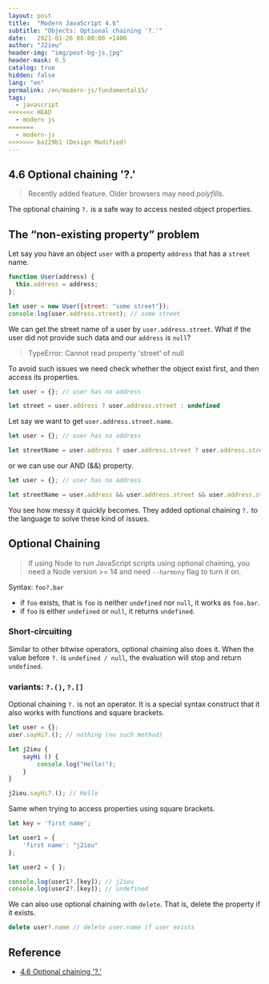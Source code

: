 ```yaml
---
layout: post
title:  "Modern JavaScript 4.6"
subtitle: "Objects: Optional chaining '?.'"
date:   2021-01-26 08:00:00 +1400
author: "J2ieu"
header-img: "img/post-bg-js.jpg"
header-mask: 0.5
catalog: true
hidden: false
lang: "en"
permalink: /en/modern-js/fundamental15/
tags:
  - javascript
<<<<<<< HEAD
  - modern js
=======
  - modern-js
>>>>>>> ba229b1 (Design Modified)
---
```


## 4.6 Optional chaining '?.'
> Recently added feature. Older browsers may need *polyfills*.

The optional chaining `?.` is a safe way to access nested object properties.

## The “non-existing property” problem
Let say you have an object `user` with a property `address` that has a `street` name. 
```js
function User(address) {
  this.address = address;
};

let user = new User({street: "some street"});
console.log(user.address.street); // some street
```

We can get the street name of a user by `user.address.street`.
What if the user did not provide such data and our `address` is `null`? 

> TypeError: Cannot read property 'street' of null

To avoid such issues we need check whether the object exist first, and then access its properties.
```js
let user = {}; // user has no address

let street = user.address ? user.address.street : undefined
```

Let say we want to get `user.address.street.name`.
```js
let user = {}; // user has no address

let streetName = user.address ? user.address.street ? user.address.street.name : undefined;
```

or we can use our AND (&&) property.
```js
let user = {}; // user has no address

let streetName = user.address && user.address.street && user.address.street.name;
```

You see how messy it quickly becomes. They added optional chaining `?.` to the language to solve these kind of issues.

## Optional Chaining

> If using Node to run JavaScript scripts using optional chaining, you need a Node version >= 14 and need `--harmony` flag to turn it on.

Syntax: `foo?.bar`
- if `foo` exists, that is `foo` is neither `undefined` nor `null`, it works as `foo.bar`.
- if `foo` is either `undefined` or `null`, it returns `undefined`.

### Short-circuiting
Similar to other bitwise operators, optional chaining also does it. When the value before `?.` is `undefined / null`, the evaluation will stop and return `undefined`.

### variants: `?.()`, `?.[]`
Optional chaining `?.` is not an operator. It is a special syntax construct that it also works with functions and square brackets.

```js
let user = {};
user.sayHi?.(); // nothing (no such method)

let j2ieu {
    sayHi () {
        console.log("Hello!");
    }
}

j2ieu.sayHi?.(); // Hello
```

Same when trying to access properties using square brackets.
```js
let key = 'first name';

let user1 = {
    'first name': "j2ieu"
};

let user2 = { };

console.log(user1?.[key]); // j2ieu
console.log(user2?.[key]); // undefined
```

We can also use optional chaining with `delete`. That is, delete the property if it exists.

``` js
delete user?.name // delete user.name if user exists
```

## Reference
- [4.6 Optional chaining '?.'](https://javascript.info/optional-chaining)